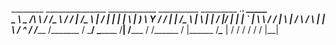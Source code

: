________  _______________   ____________ __________  _________  .__________________.___   _____  
\______ \ \_   _____/\   \ /   /\_____  \\______   \/   _____/  |   ____/\______   \   | /  |  | 
 |    |  \ |    __)_  \   Y   /  /   |   \|     ___/\_____  \   |____  \  |    |  _/   |/   |  |_
 |    `   \|        \  \     /  /    |    \    |    /        \  /       \ |    |   \   /    ^   /
/_______  /_______  /   \___/   \_______  /____|   /_______  / /______  / |______  /___\____   | 
        \/        \/                    \/                 \/         \/         \/         |__| 

